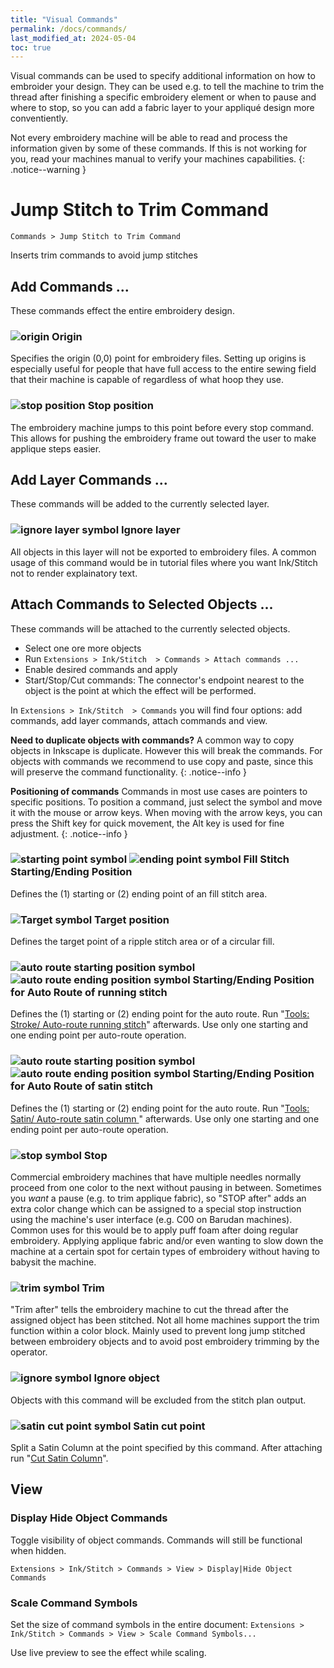 ```yaml
---
title: "Visual Commands"
permalink: /docs/commands/
last_modified_at: 2024-05-04
toc: true
---
```

Visual commands can be used to specify additional information on how to embroider your design. They can be used e.g. to tell the machine to trim the thread after finishing a specific embroidery element or when to pause and where to stop, so you can add a fabric layer to your appliqué design more conventiently.

Not every embroidery machine will be able to read and process the information given by some of these commands. If this is not working for you, read your machines manual to verify your machines capabilities.
{: .notice--warning }

# Jump Stitch to Trim Command

`Commands > Jump Stitch to Trim Command` 

Inserts trim commands to avoid jump stitches


## Add Commands ...

These commands effect the entire embroidery design.

### ![origin](/assets/images/docs/visual-commands-origin.jpg) Origin

Specifies the origin (0,0) point for embroidery files. Setting up origins is especially useful for people that have full access to the entire sewing field that their machine is capable of regardless of what hoop they use.

### ![stop position](/assets/images/docs/visual-commands-stop-position.jpg) Stop position

The embroidery machine jumps to this point before every stop command. This allows for pushing the embroidery frame out toward the user to make applique steps easier.


## Add Layer Commands ...

These commands will be added to the currently selected layer.

### ![ignore layer symbol](/assets/images/docs/visual-commands-ignore-layer.jpg) Ignore layer

All objects in this layer will not be exported to embroidery files. A common usage of this command would be in tutorial files where you want Ink/Stitch not to render explainatory text.


## Attach Commands to Selected Objects ...

These commands will be attached to the currently selected objects.

* Select one ore more objects
* Run `Extensions > Ink/Stitch  > Commands > Attach commands ...`
* Enable desired commands and apply
* Start/Stop/Cut commands: The connector's endpoint nearest to the object is the point at which the effect will be performed.

In `Extensions > Ink/Stitch  > Commands` you will find four options: add commands, add layer commands, attach commands and view.

**Need to duplicate objects with commands?** A common way to copy objects in Inkscape is duplicate. However this will break the commands. For objects with commands we recommend to use copy and paste, since this will preserve the command functionality.
{: .notice--info }

**Positioning of commands** Commands in most use cases are pointers to specific positions. To position a command, just select the symbol and move it with the mouse or arrow keys. When moving with the arrow keys, you can press the Shift key for quick movement, the Alt key is used for fine adjustment.
{: .notice--info }

### ![starting point symbol](/assets/images/docs/visual-commands-start.jpg) ![ending point symbol](/assets/images/docs/visual-commands-end.jpg) Fill Stitch Starting/Ending Position

Defines the (1) starting or (2) ending point of an fill stitch area.

### ![Target symbol](/assets/images/docs/visual-commands-ripple-target.png) Target position

Defines the target point of a ripple stitch area or of a circular fill.

###  ![auto route starting position symbol](/assets/images/docs/visual-commands-auto-route-running-stitch-start.jpg) ![auto route  ending position symbol](/assets/images/docs/visual-commands-auto-route-running-stitch-end.jpg) Starting/Ending Position for Auto Route of running stitch 

Defines the (1) starting or (2) ending point for the auto route. Run  "[Tools: Stroke/ Auto-route running stitch](https://inkstitch.org/docs/stroke-tools/)" afterwards.
Use only one starting and one ending point per auto-route operation.

###  ![auto route starting position symbol](/assets/images/docs/visual-commands-auto-route-satin-stitch-start.jpg) ![auto route  ending position symbol](/assets/images/docs/visual-commands-auto-route-satin-stitch-end.jpg) Starting/Ending Position for Auto Route of satin stitch

Defines the (1) starting or (2) ending point for the auto route. Run "[Tools: Satin/ Auto-route satin column ](/docs/satin-tools/#auto-route-satin-columns)" afterwards.
Use only one starting and one ending point per auto-route operation.

### ![stop symbol](/assets/images/docs/visual-commands-stop.jpg) Stop

Commercial embroidery machines that have multiple needles normally proceed from one color to the next without pausing in between. Sometimes you *want* a pause (e.g. to trim applique fabric), so "STOP after" adds an extra color change which can be assigned to a special stop instruction using the machine's user interface (e.g. C00 on Barudan machines). Common uses for this would be to apply puff foam after doing regular embroidery.  Applying applique fabric and/or even wanting to slow down the machine at a certain spot for certain types of embroidery without having to babysit the machine.

### ![trim symbol](/assets/images/docs/visual-commands-trim.jpg) Trim

"Trim after" tells the embroidery machine to cut the thread after the assigned object has been stitched.  Not all home machines support the trim function within a color block.  Mainly used to prevent long jump stitched between embroidery objects and to avoid post embroidery trimming by the operator.

### ![ignore symbol](/assets/images/docs/visual-commands-ignore.jpg) Ignore object

Objects with this command will be excluded from the stitch plan output.

### ![satin cut point symbol](/assets/images/docs/visual-commands-satin-cut-point.jpg) Satin cut point

Split a Satin Column at the point specified by this command. After attaching run "[Cut Satin Column](/docs/satin-tools/#cut-satin-column)".


## View

### Display Hide Object Commands

Toggle visibility of object commands. Commands will still be functional when hidden.

`Extensions > Ink/Stitch > Commands > View > Display|Hide Object Commands`

### Scale Command Symbols

Set the size of command symbols in the entire document: `Extensions > Ink/Stitch > Commands > View > Scale Command Symbols...`

Use live preview to see the effect while scaling.
